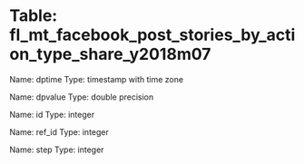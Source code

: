 Table: fl_mt_facebook_post_stories_by_action_type_share_y2018m07
================================================================

Name: dptime
Type: timestamp with time zone

Name: dpvalue
Type: double precision

Name: id
Type: integer

Name: ref_id
Type: integer

Name: step
Type: integer


